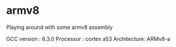 # armv8
Playing around with some armv8 assembly 

GCC version : 6.3.0 
Processor   : cortex a53
Architecture: ARMv8-a
